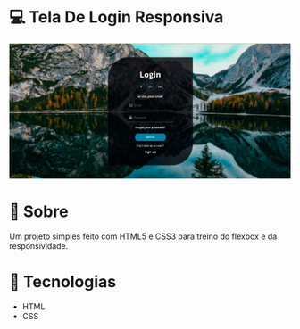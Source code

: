 # 💻 Tela De Login Responsiva
![tela-de-login](https://github.com/CaiqueMenezes/TelaDeLogin/blob/main/tela-de-login.png)

# 🔖 Sobre
Um projeto simples feito com HTML5 e CSS3 para treino do flexbox e da responsividade.

# 🚀 Tecnologias

* HTML
* CSS
